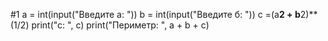 #1
a = int(input("Введите а: "))
b = int(input("Введите б: "))
c =(a**2 + b**2)**(1/2)
print("c: ", c)
print("Периметр: ", a + b + c)
